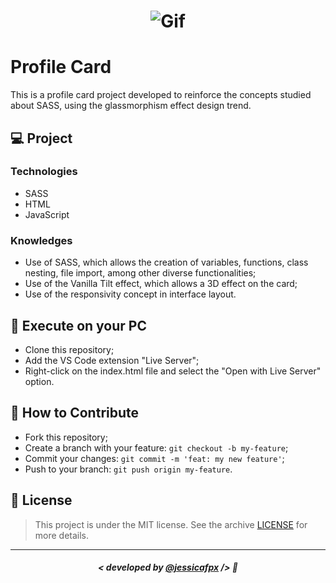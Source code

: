 <h1 align="center">
    <img src="./assets/profile-card.gif" alt="Gif"/>
</h1>


# Profile Card
This is a profile card project developed to reinforce the concepts studied about SASS, using the glassmorphism effect design trend.

## 💻 Project

### Technologies
- SASS
- HTML
- JavaScript

### Knowledges
- Use of SASS, which allows the creation of variables, functions, class nesting, file import, among other diverse functionalities;
- Use of the Vanilla Tilt effect, which allows a 3D effect on the card;
- Use of the responsivity concept in interface layout.


## 🔧 Execute on your PC

- Clone this repository;
- Add the VS Code extension "Live Server";
- Right-click on the index.html file and select the "Open with Live Server" option.


## 🤔 How to Contribute

- Fork this repository;
- Create a branch with your feature: `git checkout -b my-feature`;
- Commit your changes: `git commit -m 'feat: my new feature'`;
- Push to your branch: `git push origin my-feature`.

## 📜 License

> This project is under the MIT license. See the archive [LICENSE](https://github.com/jessicafpx/profile-card/blob/main/LICENSE.md) for more details.

---

##### <p align="center"> <strong> < developed by <a href="https://github.com/jessicafpx"> @jessicafpx</a> /> </strong> 👋
